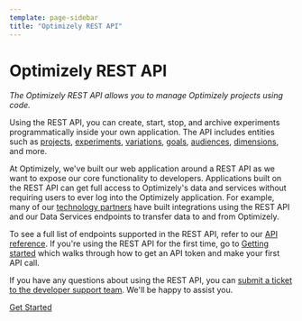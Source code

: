 ```yaml
---
template: page-sidebar
title: "Optimizely REST API"
---
```


# Optimizely REST API

*The Optimizely REST API allows you to manage Optimizely projects using code.*

Using the REST API, you can create, start, stop, and archive experiments programmatically inside your own application. The API includes entities such as [projects](/rest/reference#projects), [experiments](/rest/reference#experiments), [variations](/rest/reference#variations), [goals](/rest/reference#goals), [audiences](/rest/reference#audiences), [dimensions](/rest/reference#dimension), and more.

At Optimizely, we've built our web application around a REST API as we want to expose our core functionality to developers. Applications built on the REST API can get full access to Optimizely's data and services without requiring users to ever log into the Optimizely application. For example, many of our [technology partners](http://optimizely.com/partners/technology) have built integrations using the REST API and our Data Services endpoints to transfer data to and from Optimizely.

To see a full list of endpoints supported in the REST API, refer to our [API reference](/rest/reference). If you're using the REST API for the first time, go to [Getting started](/rest/getting-started) which walks through how to get an API token and make your first API call.

If you have any questions about using the REST API, you can [submit a ticket to the developer support team](https://optimizely.com/support). We'll be happy to assist you.

<a class="button button--highlight anchor--middle display--block width--200 text--center" href="../getting-started/index.html">
Get Started
</a>
